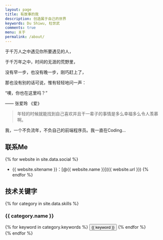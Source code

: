 ```yaml
---
layout: page
title: 有故事的我
description: 创造属于自己的世界
keywords: Du Shiwu, 杜世武
comments: true
menu: 关于
permalink: /about/
---
```


于千万人之中遇见你所要遇见的人，

于千万年之中，时间的无涯的荒野里，

没有早一步，也没有晚一步，刚巧赶上了，

那也没有别的话可说，惟有轻轻地问一声：

“噢，你也在这里吗？”

—— 张爱玲 《爱》

>年轻的时候就能找到自己喜欢并且干一辈子的事情是多么幸福多么令人羡慕啊。

我，一个不负流年，不负自己的前端程序员。我一直在Coding...

## 联系Me

{% for website in site.data.social %}
* {{ website.sitename }}：[@{{ website.name }}]({{ website.url }})
{% endfor %}

## 技术关键字

{% for category in site.data.skills %}
### {{ category.name }}
<div class="btn-inline">
{% for keyword in category.keywords %}
<button class="btn btn-outline" type="button">{{ keyword }}</button>
{% endfor %}
</div>
{% endfor %}
